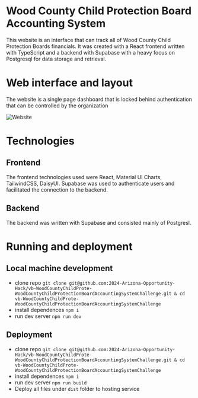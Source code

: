 # Wood County Child Protection Board Accounting System

This website is an interface that can track all of Wood County Child Protection Boards financials. It was created with a React frontend written with TypeScript and a backend with Supabase with a heavy focus on Postgresql for data storage and retrieval.

# Web interface and layout

The website is a single page dashboard that is locked behind authentication that can be controlled by the organization

![Website](https://i.imgur.com/QvYZpBM.png)

# Technologies

## Frontend

The frontend technologies used were React, Material UI Charts, TailwindCSS, DaisyUI.
Supabase was used to authenticate users and facilitated the connection to the backend.

## Backend

The backend was written with Supabase and consisted mainly of Postgresl.

# Running and deployment

## Local machine development
- clone repo `git clone git@github.com:2024-Arizona-Opportunity-Hack/vb-WoodCountyChildProte-WoodCountyChildProtectionBoardAccountingSystemChallenge.git & cd vb-WoodCountyChildProte-WoodCountyChildProtectionBoardAccountingSystemChallenge`
- install dependences `npm i`
- run dev server `npm run dev`

## Deployment
- clone repo `git clone git@github.com:2024-Arizona-Opportunity-Hack/vb-WoodCountyChildProte-WoodCountyChildProtectionBoardAccountingSystemChallenge.git & cd vb-WoodCountyChildProte-WoodCountyChildProtectionBoardAccountingSystemChallenge`
- install dependences `npm i`
- run dev server `npm run build`
- Deploy all files under `dist` folder to hosting service
